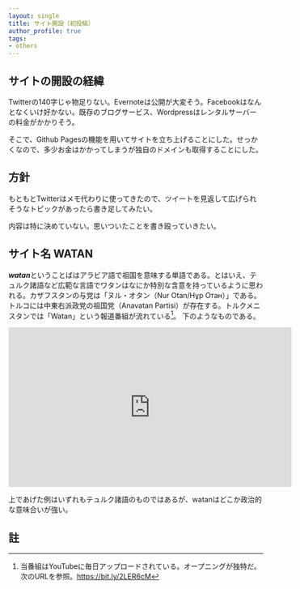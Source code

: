 ```yaml
---
layout: single
title: サイト開設（初投稿）
author_profile: true
tags:
- others
---
```

## サイトの開設の経緯
Twitterの140字じゃ物足りない。Evernoteは公開が大変そう。Facebookはなんとなくいけ好かない。既存のブログサービス、Wordpressはレンタルサーバーの料金がかかりそう。

そこで、Github Pagesの機能を用いてサイトを立ち上げることにした。せっかくなので、多少お金はかかってしまうが独自のドメインも取得することにした。

## 方針
もともとTwitterはメモ代わりに使ってきたので、ツイートを見返して広げられそうなトピックがあったら書き足してみたい。

内容は特に決めていない。思いついたことを書き殴っていきたい。


## サイト名 **WATAN**
***watan***ということばはアラビア語で祖国を意味する単語である。とはいえ、テュルク諸語など広範な言語でワタンはなにか特別な含意を持っているように思われる。カザフスタンの与党は「ヌル・オタン（Nur Otan/Нұр Отан）」である。トルコには中東右派政党の祖国党（Anavatan Partisi）が存在する。トルクメニスタンでは「Watan」という報道番組が流れている[^tmwatan]。
下のようなものである。

<iframe width="560" height="315" src="https://www.youtube.com/embed/pREPLVoeLZc" frameborder="0" allow="accelerometer; autoplay; clipboard-write; encrypted-media; gyroscope; picture-in-picture" allowfullscreen></iframe>

上であげた例はいずれもテュルク諸語のものではあるが、watanはどこか政治的な意味合いが強い。



## 註
[^tmwatan]: 当番組はYouTubeに毎日アップロードされている。オープニングが独特だ。次のURLを参照。https://bit.ly/2LER6cM




